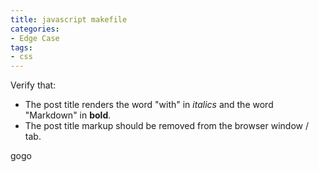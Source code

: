 ```yaml
---
title: javascript makefile
categories:
- Edge Case
tags:
- css
---
```


Verify that:

* The post title renders the word "with" in *italics* and the word "Markdown" in **bold**.
* The post title markup should be removed from the browser window / tab.

gogo
